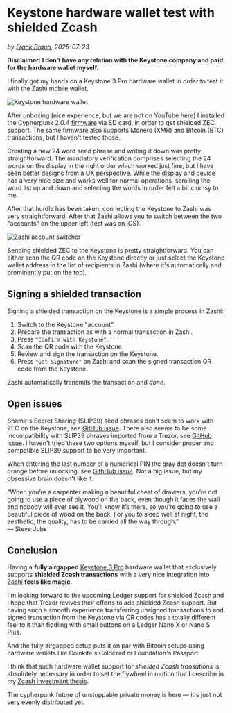 # Keystone hardware wallet test with shielded Zcash

*by [Frank Braun](https://frankbraun.org), 2025-07-23*

**Disclaimer: I don't have any relation with the Keystone company and paid for the hardware wallet myself.**

I finally got my hands on a Keystone 3 Pro hardware wallet in order to test it with the Zashi mobile wallet.

![Keystone hardware wallet](https://frankbraun.org/img/keystone.jpg)

After unboxing (nice experience, but we are not on YouTube here) I installed the Cypherpunk 2.0.4 [firmware](https://keyst.one/firmware) via SD card, in order to get shielded ZEC support. The same firmware also supports Monero (XMR) and Bitcoin (BTC) transactions, but I haven't tested those.

Creating a new 24 word seed phrase and writing it down was pretty straightforward. The mandatory verification comprises selecting the 24 words on the display in the right order which worked just fine, but I have seen better designs from a UX perspective. While the display and device has a very nice size and works well for normal operations, scrolling the word list up and down and selecting the words in order felt a bit clumsy to me.

After that hurdle has been taken, connecting the Keystone to Zashi was very straightforward. After that Zashi allows you to switch between the two "accounts" on the upper left (test was on iOS).

![Zashi account switcher](https://frankbraun.org/img/zashi.png)

Sending shielded ZEC to the Keystone is pretty straightforward. You can either
scan the QR code on the Keystone directly or just select the Keystone wallet
address in the list of recipients in Zashi (where it's automatically and
prominently put on the top).

## Signing a shielded transaction

Signing a shielded transaction on the Keystone is a simple process in Zashi:

1. Switch to the Keystone "account".
2. Prepare the transaction as with a normal transaction in Zashi.
3. Press `"Confirm with Keystone"`.
4. Scan the QR code with the Keystone.
5. Review and sign the transaction on the Keystone.
6. Press `"Get Signature"` on Zashi and scan the signed transaction QR code from the Keystone.

Zashi automatically transmits the transaction and *done*.

## Open issues

Shamir's Secret Sharing (SLIP39) seed phrases don't seem to work with ZEC on the Keystone, see [GitHub issue](https://github.com/KeystoneHQ/keystone3-firmware/issues/1806). There also seems to be some incompatibility with SLIP39 phrases imported from a Trezor, see [GitHub issue](https://github.com/KeystoneHQ/keystone3-firmware/issues/1506). I haven't tried these two options myself, but I consider proper and compatible SLIP39 support to be very important.

When entering the last number of a numerical PIN the gray dot doesn't turn orange before unlocking, see [GithHub issue](https://github.com/KeystoneHQ/keystone3-firmware/issues/1856). Not a big issue, but my obsessive brain doesn't like it.

"When you’re a carpenter making a beautiful chest of drawers, you’re not going to use a piece of plywood on the back, even though it faces the wall and nobody will ever see it. You’ll know it’s there, so you’re going to use a beautiful piece of wood on the back. For you to sleep well at night, the aesthetic, the quality, has to be carried all the way through."  
— Steve Jobs

## Conclusion

Having a **fully airgapped** [Keystone 3 Pro](https://keyst.one/shop/products/keystone-3-pro) hardware wallet that exclusively supports **shielded Zcash transactions** with a very nice integration into [Zashi](https://electriccoin.co/zashi/) **feels like magic**.

I'm looking forward to the upcoming Ledger support for shielded Zcash and I hope that Trezor revives their efforts to add shielded Zcash support. But having such a smooth experience transferring unsigned transactions to and signed transaction from the Keystone via QR codes has a totally different feel to it than fiddling with small buttons on a Ledger Nano X or Nano S Plus.

And the fully airgapped setup puts it on par with Bitcoin setups using hardware
wallets like Coinkite's Coldcard or Foundation's Passport.

I think that such hardware wallet support for *shielded Zcash transations* is absolutely necessary in order to set the flywheel in motion that I describe in my [Zcash investment thesis](https://frankbraun.org/zecbag/).

The cypherpunk future of unstoppable private money is here — it's just not very evenly distributed yet.
